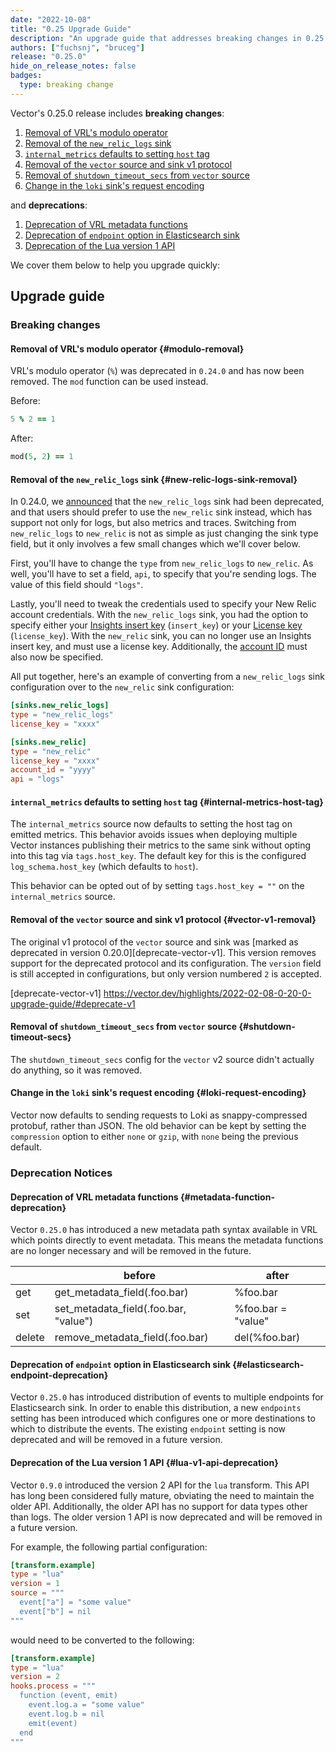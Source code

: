 ```yaml
---
date: "2022-10-08"
title: "0.25 Upgrade Guide"
description: "An upgrade guide that addresses breaking changes in 0.25.0"
authors: ["fuchsnj", "bruceg"]
release: "0.25.0"
hide_on_release_notes: false
badges:
  type: breaking change
---
```


Vector's 0.25.0 release includes **breaking changes**:

1. [Removal of VRL's modulo operator](#modulo-removal)
2. [Removal of the `new_relic_logs` sink](#new-relic-logs-sink-removal)
3. [`internal_metrics` defaults to setting `host` tag](#internal-metrics-host-tag)
4. [Removal of the `vector` source and sink v1 protocol](#vector-v1-removal)
5. [Removal of `shutdown_timeout_secs` from `vector` source](#shutdown-timeout-secs)
6. [Change in the `loki` sink's request encoding](#loki-request-encoding)

and **deprecations**:

1. [Deprecation of VRL metadata functions](#metadata-function-deprecation)
1. [Deprecation of `endpoint` option in Elasticsearch sink](#elasticsearch-endpoint-deprecation)
1. [Deprecation of the Lua version 1 API](#lua-v1-api-deprecation)

We cover them below to help you upgrade quickly:

## Upgrade guide

### Breaking changes

#### Removal of VRL's modulo operator {#modulo-removal}

VRL's modulo operator (`%`) was deprecated in `0.24.0` and has now been removed. The `mod` function
can be used instead.

Before:

```coffee
5 % 2 == 1
```

After:

```coffee
mod(5, 2) == 1
```

#### Removal of the `new_relic_logs` sink {#new-relic-logs-sink-removal}

In 0.24.0, we [announced][0-24-0-upgrade-guide] that the `new_relic_logs` sink had been deprecated,
and that users should prefer to use the `new_relic` sink instead, which has support not only for
logs, but also metrics and traces.  Switching from `new_relic_logs` to `new_relic` is not as simple
as just changing the sink type field, but it only involves a few small changes which we'll cover
below.

First, you'll have to change the `type` from `new_relic_logs` to `new_relic`. As well, you'll have
to set a field, `api`, to specify that you're sending logs. The value of this field should `"logs"`.

Lastly, you'll need to tweak the credentials used to specify your New Relic account credentials.
With the `new_relic_logs` sink, you had the option to specify either your [Insights insert
key][nr_insights_key] (`insert_key`) or your [License key][nr_license_key] (`license_key`). With the
`new_relic` sink, you can no longer use an Insights insert key, and must use a license key.
Additionally, the [account ID][nr_account_id] must also now be specified.

All put together, here's an example of converting from a `new_relic_logs` sink configuration over to
the `new_relic` sink configuration:

```toml
[sinks.new_relic_logs]
type = "new_relic_logs"
license_key = "xxxx"

[sinks.new_relic]
type = "new_relic"
license_key = "xxxx"
account_id = "yyyy"
api = "logs"
```

[0-24-0-upgrade-guide]: https://vector.dev/highlights/2022-08-16-0-24-0-upgrade-guide/#deprecated-components
[nr_insights_key]: https://docs.newrelic.com/docs/apis/intro-apis/new-relic-api-keys/#insights-insert-key
[nr_license_key]: https://docs.newrelic.com/docs/apis/intro-apis/new-relic-api-keys/#license-key
[nr_account_id]: https://docs.newrelic.com/docs/accounts/accounts-billing/account-structure/account-id/

#### `internal_metrics` defaults to setting `host` tag {#internal-metrics-host-tag}

The `internal_metrics` source now defaults to setting the host tag on emitted metrics. This behavior
avoids issues when deploying multiple Vector instances publishing their metrics to the same sink
without opting into this tag via `tags.host_key`. The default key for this is the configured
`log_schema.host_key` (which defaults to `host`).

This behavior can be opted out of by setting `tags.host_key = ""` on the `internal_metrics` source.

#### Removal of the `vector` source and sink v1 protocol {#vector-v1-removal}

The original v1 protocol of the `vector` source and sink was [marked as deprecated in version
0.20.0][deprecate-vector-v1]. This version removes support for the deprecated protocol and its
configuration. The `version` field is still accepted in configurations, but only version numbered
`2` is accepted.

[deprecate-vector-v1] https://vector.dev/highlights/2022-02-08-0-20-0-upgrade-guide/#deprecate-v1

#### Removal of `shutdown_timeout_secs` from `vector` source {#shutdown-timeout-secs}

The `shutdown_timeout_secs` config for the `vector` v2 source didn't actually do anything, so
it was removed.

#### Change in the `loki` sink's request encoding {#loki-request-encoding}

Vector now defaults to sending requests to Loki as snappy-compressed protobuf, rather than JSON.
The old behavior can be kept by setting the `compression` option to either `none` or `gzip`, with
`none` being the previous default.

### Deprecation Notices

#### Deprecation of VRL metadata functions {#metadata-function-deprecation}

Vector `0.25.0` has introduced a new metadata path syntax available in VRL which points
directly to event metadata. This means the metadata functions are no longer necessary and
will be removed in the future.

|        | before                                | after              |
|--------|---------------------------------------|--------------------|
| get    | get_metadata_field(.foo.bar)          | %foo.bar           |
| set    | set_metadata_field(.foo.bar, "value") | %foo.bar = "value" |
| delete | remove_metadata_field(.foo.bar)       | del(%foo.bar)      |


#### Deprecation of `endpoint` option in Elasticsearch sink {#elasticsearch-endpoint-deprecation}

Vector `0.25.0` has introduced distribution of events to multiple endpoints for Elasticsearch sink.
In order to enable this distribution, a new `endpoints` setting has been introduced which configures one or more destinations to which to distribute the events.
The existing `endpoint` setting is now deprecated and will be removed in a future version.

#### Deprecation of the Lua version 1 API {#lua-v1-api-deprecation}

Vector `0.9.0` introduced the version 2 API for the `lua` transform.
This API has long been considered fully mature, obviating the need to maintain the older API.
Additionally, the older API has no support for data types other than logs.
The older version 1 API is now deprecated and will be removed in a future version.

For example, the following partial configuration:

```toml
[transform.example]
type = "lua"
version = 1
source = """
  event["a"] = "some value"
  event["b"] = nil
"""
```

would need to be converted to the following:

```toml
[transform.example]
type = "lua"
version = 2
hooks.process = """
  function (event, emit)
    event.log.a = "some value"
    event.log.b = nil
    emit(event)
  end
"""
```

